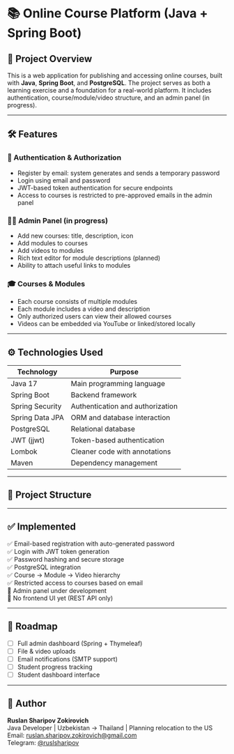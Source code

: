 # 📚 Online Course Platform (Java + Spring Boot)

## 📌 Project Overview

This is a web application for publishing and accessing online courses, built with **Java**, **Spring Boot**, and **PostgreSQL**. The project serves as both a learning exercise and a foundation for a real-world platform. It includes authentication, course/module/video structure, and an admin panel (in progress).

---

## 🛠️ Features

### 🔑 Authentication & Authorization

- Register by email: system generates and sends a temporary password
- Login using email and password
- JWT-based token authentication for secure endpoints
- Access to courses is restricted to pre-approved emails in the admin panel

### 🧑‍💻 Admin Panel (in progress)

- Add new courses: title, description, icon
- Add modules to courses
- Add videos to modules
- Rich text editor for module descriptions (planned)
- Ability to attach useful links to modules

### 🎓 Courses & Modules

- Each course consists of multiple modules
- Each module includes a video and description
- Only authorized users can view their allowed courses
- Videos can be embedded via YouTube or linked/stored locally

---

## ⚙️ Technologies Used

| Technology        | Purpose                          |
|-------------------|----------------------------------|
| Java 17           | Main programming language        |
| Spring Boot       | Backend framework                |
| Spring Security   | Authentication and authorization |
| Spring Data JPA   | ORM and database interaction     |
| PostgreSQL        | Relational database              |
| JWT (jjwt)        | Token-based authentication       |
| Lombok            | Cleaner code with annotations    |
| Maven             | Dependency management            |

---

## 📁 Project Structure

---

## ✅ Implemented

✅ Email-based registration with auto-generated password  
✅ Login with JWT token generation  
✅ Password hashing and secure storage  
✅ PostgreSQL integration  
✅ Course → Module → Video hierarchy  
✅ Restricted access to courses based on email  
🚧 Admin panel under development  
🚧 No frontend UI yet (REST API only)

---

## 🚀 Roadmap

- [ ] Full admin dashboard (Spring + Thymeleaf)
- [ ] File & video uploads
- [ ] Email notifications (SMTP support)
- [ ] Student progress tracking
- [ ] Student dashboard interface

---

## 👤 Author

**Ruslan Sharipov Zokirovich**  
Java Developer | Uzbekistan → Thailand | Planning relocation to the US  
Email: ruslan.sharipov.zokirovich@gmail.com  
Telegram: [@ruslsharipov](https://t.me/ruslsharipov)